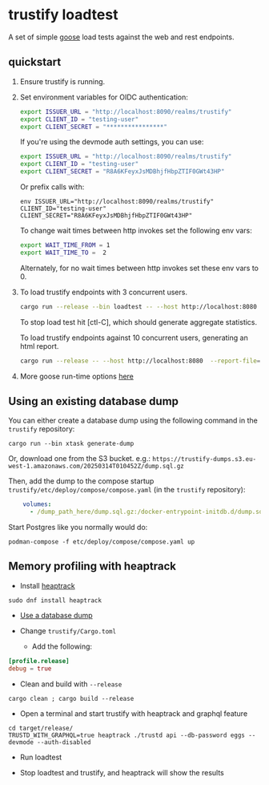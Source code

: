 # trustify loadtest

A set of simple [goose](https://book.goose.rs/) load tests against the web and rest endpoints.

## quickstart

1. Ensure trustify is running.

2. Set environment variables for OIDC authentication:
   ```bash
   export ISSUER_URL = "http://localhost:8090/realms/trustify"
   export CLIENT_ID = "testing-user"
   export CLIENT_SECRET = "****************"
   ```

   If you're using the devmode auth settings, you can use:

   ```bash
   export ISSUER_URL = "http://localhost:8090/realms/trustify"
   export CLIENT_ID = "testing-user"
   export CLIENT_SECRET = "R8A6KFeyxJsMDBhjfHbpZTIF0GWt43HP"
   ```

   Or prefix calls with:

   ```shell
   env ISSUER_URL="http://localhost:8090/realms/trustify" CLIENT_ID="testing-user" CLIENT_SECRET="R8A6KFeyxJsMDBhjfHbpZTIF0GWt43HP"
   ```

   To change wait times between http invokes set the following env vars:

   ```bash
   export WAIT_TIME_FROM = 1
   export WAIT_TIME_TO =  2
   ```

   Alternately, for no wait times between http invokes set these env vars to 0.

3. To load trustify endpoints with 3 concurrent users.
   ```bash
   cargo run --release --bin loadtest -- --host http://localhost:8080 -u 3
   ```

   To stop load test hit [ctl-C], which should generate aggregate statistics.

   To load trustify endpoints against 10 concurrent users, generating an html report.

   ```bash
   cargo run --release -- --host http://localhost:8080  --report-file=report.html --no-reset-metrics -u 10
   ```

4. More goose run-time options [here](https://book.goose.rs/getting-started/runtime-options.html)

## Using an existing database dump

You can either create a database dump using the following command in the `trustify` repository:

```shell
cargo run --bin xtask generate-dump
```

Or, download one from the S3 bucket. e.g.:
`https://trustify-dumps.s3.eu-west-1.amazonaws.com/20250314T010452Z/dump.sql.gz`

Then, add the dump to the compose startup `trustify/etc/deploy/compose/compose.yaml` (in the `trustify` repository):

```yaml
    volumes:
      - /dump_path_here/dump.sql.gz:/docker-entrypoint-initdb.d/dump.sql.gz:Z
```

Start Postgres like you normally would do:

```shell
podman-compose -f etc/deploy/compose/compose.yaml up
```

## Memory profiling with heaptrack

* Install [heaptrack](https://github.com/KDE/heaptrack)

```shell
sudo dnf install heaptrack
```

* [Use a database dump](#using-an-existing-database-dump)

* Change `trustify/Cargo.toml`
    * Add the following:

```toml
[profile.release]
debug = true
```

* Clean and build with `--release`

```shell
cargo clean ; cargo build --release
```

* Open a terminal and start trustify with heaptrack and graphql feature

```shell
cd target/release/
TRUSTD_WITH_GRAPHQL=true heaptrack ./trustd api --db-password eggs --devmode --auth-disabled
```

* Run loadtest

* Stop loadtest and trustify, and heaptrack will show the results

